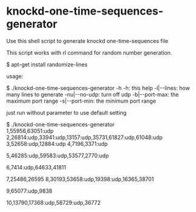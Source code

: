 knockd-one-time-sequences-generator
===================================

Use this shell script to generate knockd one-time-sequences file

This script works with rl command for random number generation.

$ apt-get install randomize-lines

usage:

$ ./knockd-one-time-sequences-generator  -h
-h: this help
-l|--lines: how many lines to generate
-nu|--no-udp: turn off udp
-b|--port-max: the maximum port range
-s|--port-min: the minimum port range


just run without parameter to use default setting

$ ./knockd-one-time-sequences-generator  
 1,55956,63051:udp
 2,26814:udp,33941:udp,13157:udp,35731,61827:udp,61048:udp
 3,52658:udp,12884:udp
 4,7196,3371:udp
 
 5,46285:udp,59583:udp,53577,2770:udp
 
 6,7414:udp,64633,41811
 
 7,25486,26595
 8,30193,53658:udp,19398:udp,16365,38701
 
 9,65077:udp,9838
 
 10,13790,17368:udp,58729:udp,36772
